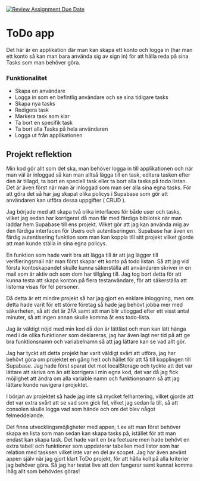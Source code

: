 [![Review Assignment Due Date](https://classroom.github.com/assets/deadline-readme-button-22041afd0340ce965d47ae6ef1cefeee28c7c493a6346c4f15d667ab976d596c.svg)](https://classroom.github.com/a/5L9qPE2q)

# ToDo app

Det här är en applikation där man kan skapa ett konto och logga in (har man ett konto så kan man bara använda sig av sign in) för att hålla reda på sina Tasks som man behöver göra.

### Funktionalitet

- Skapa en användare
- Logga in som en befintlig användare och se sina tidigare tasks
- Skapa nya tasks
- Redigera task
- Markera task som klar
- Ta bort en specifik task
- Ta bort alla Tasks på hela användaren
- Logga ut från applikationen

## Projekt reflektion

Min kod gör allt som det ska, man behöver logga in till applikationen och när man väl är inloggad så kan man alltså lägga till en task, editera tasken efter den är tillagd, ta bort en speciell task eller ta bort alla tasks på todo listan. Det är även först när man är inloggad som man ser alla sina egna tasks. För att göra det så har jag skapat olika policys i Supabase som gör att användaren kan utföra dessa uppgifter ( CRUD ).

Jag började med att skapa två olika interfaces för både user och tasks, vilket jag sedan har korrigerat då man får med färdiga bibliotek när man laddar hem Supabase till ens projekt. Vilket gör att jag kan använda mig av den färdiga interfacen för Users och autentiseringen.
Supabase har även en färdig autentisering funktion som man kan koppla till sitt projekt vilket gjorde att man kunde ställa in sina egna policys.

En funktion som hade varit bra att lägga till är att jag lägger till verifieringsmail när man först skapar ett konto på todo listan. Så att jag vid första kontoskapandet skulle kunna säkerställa att användaren skriver in en mail som är aktiv och som dom har tillgång till.
Jag tog bort detta för att kunna testa att skapa konton på flera testanvändare, för att säkerställa att listorna visas för fel personer.

Då detta är ett mindre projekt så har jag gjort en enklare inloggning, men om detta hade varit för ett större företag så hade jag behövt jobba mer med säkerheten, så att det är 2FA samt att man blir utloggad efter ett visst antal minuter, så att ingen annan skulle komma åt ens todo-lista.

Jag är väldigt nöjd med min kod då den är lättläst och man kan lätt hänga med i de olika funktioner som deklareras, jag har även lagt ner tid på att ge bra funktionsnamn och variabelnamn så att jag lättare kan se vad allt gör.

Jag har tyckt att detta projekt har varit väldigt svårt att utföra, jag har behövt göra om projektet en gång helt och hållet för att få till kopplingen till Supabase. Jag hade först sparat det mot localStorage och tyckte att det var lättare att skriva om än att korrigera i min egna kod, det var då jag fick möjlighet att ändra om alla variable namn och funktionsnamn så att jag lättare kunde navigera i projektet.

I början av projektet så hade jag inte så mycket felhantering, vilket gjorde att det var extra svårt att se vad som gick fel, vilket jag sedan la till, så att consolen skulle logga vad som hände och om det blev något felmeddelande.

Det finns utvecklingsmöjligheter med appen, t.ex att man först behöver skapa en lista som man sedan kan skapa tasks på, istället för att man endast kan skapa task. Det hade varit en bra feetuare men hade behövt en extra tabell och funktioner som uppdaterar tabellen med listor som har relation med tasksen vilket inte var en del av scopet.
Jag har även använt appen själv när jag gjort klart ToDo projekt, för att hålla koll på alla kriterier jag behöver göra. Så jag har testat live att den fungerar samt kunnat komma ihåg allt som behövdes göras!
